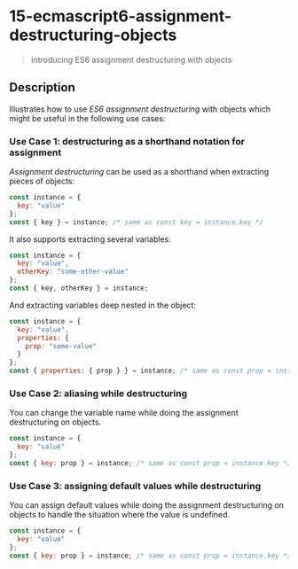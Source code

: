 # 15-ecmascript6-assignment-destructuring-objects
> introducing ES6 assignment destructuring with objects

## Description
Illustrates how to use *ES6 assignment destructuring* with objects which might be useful in the following use cases:

### Use Case 1: destructuring as a shorthand notation for assignment
*Assignment destructuring* can be used as a shorthand when extracting pieces of objects:
```javascript
const instance = {
  key: "value"
};
const { key } = instance; /* same as const key = instance.key */
```

It also supports extracting several variables:
```javascript
const instance = {
  key: "value",
  otherKey: "some-other-value"
};
const { key, otherKey } = instance;
```

And extracting variables deep nested in the object:
```javascript
const instance = {
  key: "value",
  properties: {
    prop: "some-value"
  }
};
const { properties: { prop } } = instance; /* same as const prop = instance.properties.prop */
```


### Use Case 2: aliasing while destructuring
You can change the variable name while doing the assignment destructuring on objects.

```javascript
const instance = {
  key: "value"
};
const { key: prop } = instance; /* same as const prop = instance.key */
```

### Use Case 3: assigning default values while destructuring
You can assign default values while doing the assignment destructuring on objects to handle the situation where the value is undefined.

```javascript
const instance = {
  key: "value"
};
const { key: prop } = instance; /* same as const prop = instance.key */
```

